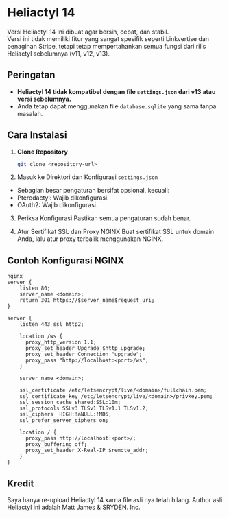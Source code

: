 # Heliactyl 14

Versi Heliactyl 14 ini dibuat agar bersih, cepat, dan stabil.  
Versi ini tidak memiliki fitur yang sangat spesifik seperti Linkvertise dan penagihan Stripe, tetapi tetap mempertahankan semua fungsi dari rilis Heliactyl sebelumnya (v11, v12, v13).  

## Peringatan  
- **Heliactyl 14 tidak kompatibel dengan file `settings.json` dari v13 atau versi sebelumnya.**  
- Anda tetap dapat menggunakan file `database.sqlite` yang sama tanpa masalah.  

## Cara Instalasi  

1. **Clone Repository**  
   ```bash
   git clone <repository-url>

2. Masuk ke Direktori dan Konfigurasi `settings.json`

- Sebagian besar pengaturan bersifat opsional, kecuali:
- Pterodactyl: Wajib dikonfigurasi.
- OAuth2: Wajib dikonfigurasi.

3. Periksa Konfigurasi
   Pastikan semua pengaturan sudah benar.

4. Atur Sertifikat SSL dan Proxy NGINX
   Buat sertifikat SSL untuk domain Anda, lalu atur proxy terbalik menggunakan NGINX.

## Contoh Konfigurasi NGINX

```
nginx
server {
    listen 80;
    server_name <domain>;
    return 301 https://$server_name$request_uri;
}

server {
    listen 443 ssl http2;

    location /ws {
      proxy_http_version 1.1;
      proxy_set_header Upgrade $http_upgrade;
      proxy_set_header Connection "upgrade";
      proxy_pass "http://localhost:<port>/ws";
    }

    server_name <domain>;

    ssl_certificate /etc/letsencrypt/live/<domain>/fullchain.pem;
    ssl_certificate_key /etc/letsencrypt/live/<domain>/privkey.pem;
    ssl_session_cache shared:SSL:10m;
    ssl_protocols SSLv3 TLSv1 TLSv1.1 TLSv1.2;
    ssl_ciphers  HIGH:!aNULL:!MD5;
    ssl_prefer_server_ciphers on;

    location / {
      proxy_pass http://localhost:<port>/;
      proxy_buffering off;
      proxy_set_header X-Real-IP $remote_addr;
    }
}
```

## Kredit
Saya hanya re-upload Heliactyl 14 karna file asli nya telah hilang. Author asli Heliactyl ini adalah Matt James & SRYDEN. Inc.
